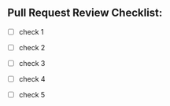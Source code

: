 ## Pull Request Review Checklist:

- [ ] check 1
- [ ] check 2
- [ ] check 3
- [ ] check 4
- [ ] check 5

